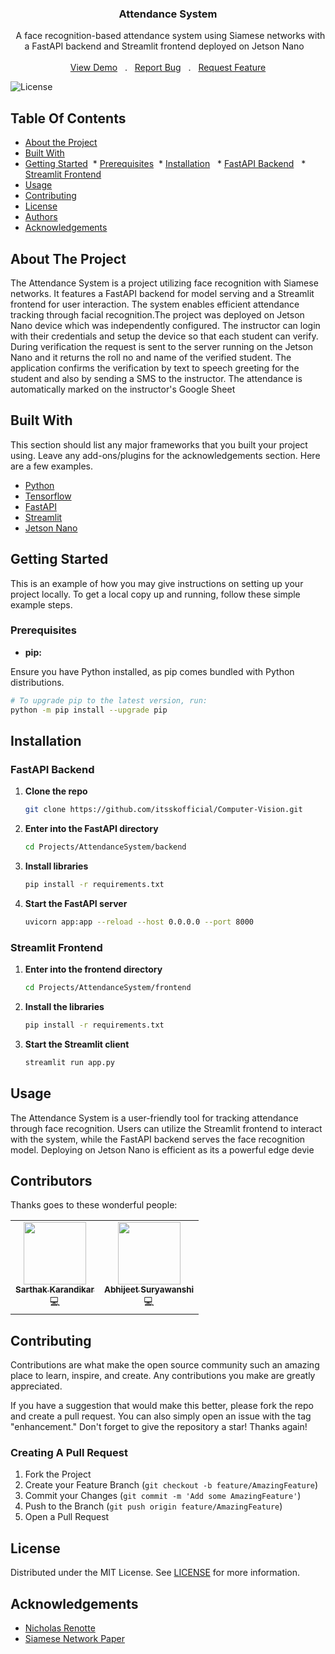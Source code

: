 <br/>
<p align="center">
 
<h3 align="center">Attendance System</h3>

<p align="center">
  A face recognition-based attendance system using Siamese networks with a FastAPI backend and Streamlit frontend deployed on Jetson Nano
  <br/>
  <br/>
  <a href="https://github.com/itsskofficial/Computer-Vision">View Demo</a>
  .
  <a href="https://github.com/itsskofficial/Computer-Vision/issues">Report Bug</a>
  .
  <a href="https://github.com/itsskofficial/Computer-Vision/issues">Request Feature</a>
 </p>

</p>

![License](https://img.shields.io/github/license/itsskofficial/Computer-Vision)

## Table Of Contents

- [About the Project](#about-the-project)
- [Built With](#built-with)
- [Getting Started](#getting-started)
   * [Prerequisites](#prerequisites)
   * [Installation](#installation)
    * [FastAPI Backend](#fastapi-backend)
    * [Streamlit Frontend](#streamlit-frontend)
- [Usage](#usage)
- [Contributing](#contributing)
- [License](#license)
- [Authors](#authors)
- [Acknowledgements](#acknowledgements)

## About The Project

The Attendance System is a project utilizing face recognition with Siamese networks. It features a FastAPI backend for model serving and a Streamlit frontend for user interaction. The system enables efficient attendance tracking through facial recognition.The project was deployed on Jetson Nano device which was independently configured. The instructor can login with their credentials and setup the device so that each student can verify. During verification the request is sent to the server running on the Jetson Nano and it returns the roll no and name of the verified student. The application confirms the verification by text to speech greeting for the student and also by sending a SMS to the instructor. The attendance is automatically marked on the instructor's Google Sheet

## Built With

This section should list any major frameworks that you built your project using. Leave any add-ons/plugins for the acknowledgements section. Here are a few examples.

- [Python](https://python.org)
- [Tensorflow](https://www.tensorflow.org/)
- [FastAPI](https://fastapi.tiangolo.com/)
- [Streamlit](https://streamlit.io/)
- [Jetson Nano](https://developer.nvidia.com/embedded/jetson-nano-developer-kit)

## Getting Started

This is an example of how you may give instructions on setting up your project locally.
To get a local copy up and running, follow these simple example steps.

### Prerequisites

- **pip:**

Ensure you have Python installed, as pip comes bundled with Python distributions.

```sh
# To upgrade pip to the latest version, run:
python -m pip install --upgrade pip
```

## Installation

### FastAPI Backend

1. **Clone the repo**

   ```sh
   git clone https://github.com/itsskofficial/Computer-Vision.git
   ```

2. **Enter into the FastAPI directory**

   ```sh
   cd Projects/AttendanceSystem/backend
   ```

3. **Install libraries**

   ```sh
   pip install -r requirements.txt
   ```

4. **Start the FastAPI server**

   ```sh
   uvicorn app:app --reload --host 0.0.0.0 --port 8000
   ```

### Streamlit Frontend

1. **Enter into the frontend directory**

   ```sh
   cd Projects/AttendanceSystem/frontend
   ```

2. **Install the libraries**

   ```sh
   pip install -r requirements.txt
   ```

3. **Start the Streamlit client**

   ```sh
   streamlit run app.py
   ```

## Usage

The Attendance System is a user-friendly tool for tracking attendance through face recognition. Users can utilize the Streamlit frontend to interact with the system, while the FastAPI backend serves the face recognition model. Deploying on Jetson Nano is efficient as its a powerful edge devie

## Contributors

Thanks goes to these wonderful people:
</br>

<table>
  <tr>
     <td align="center"><a href="https://github.com/itsskofficial"><img src="https://avatars.githubusercontent.com/u/65887545?v=4?s=100" width="100px;" alt=""/><br /><sub><b>Sarthak Karandikar</b></sub></a><br />💻</td>
    <td align="center"><a href="https://github.com/abhijeetsuryawanshi12"><img src="https://avatars.githubusercontent.com/u/108229267?v=4?s=100" width="100px;" alt=""/><br /><sub><b>Abhijeet Suryawanshi</b></sub></a><br/> 💻</td>
   
  </tr>
</table>

## Contributing

Contributions are what make the open source community such an amazing place to learn, inspire, and create. Any contributions you make are greatly appreciated.

If you have a suggestion that would make this better, please fork the repo and create a pull request. You can also simply open an issue with the tag "enhancement." Don't forget to give the repository a star! Thanks again!

### Creating A Pull Request

1. Fork the Project
2. Create your Feature Branch (`git checkout -b feature/AmazingFeature`)
3. Commit your Changes (`git commit -m 'Add some AmazingFeature'`)
4. Push to the Branch (`git push origin feature/AmazingFeature`)
5. Open a Pull Request

## License

Distributed under the MIT License. See [LICENSE](https://github.com/your-username/Computer-Vision/blob/main/LICENSE.md) for more information.

## Acknowledgements

- [Nicholas Renotte](https://www.nicholasrenotte.com/)
- [Siamese Network Paper](https://www.cs.cmu.edu/~rsalakhu/papers/oneshot1.pdf)
